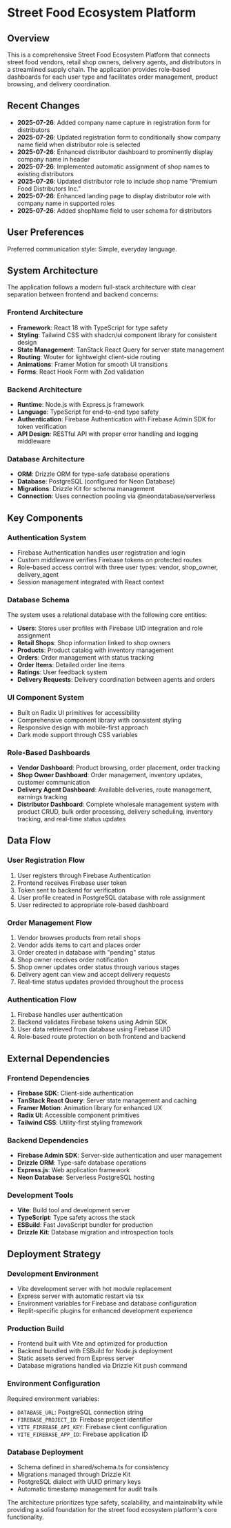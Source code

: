 # Street Food Ecosystem Platform

## Overview

This is a comprehensive Street Food Ecosystem Platform that connects street food vendors, retail shop owners, delivery agents, and distributors in a streamlined supply chain. The application provides role-based dashboards for each user type and facilitates order management, product browsing, and delivery coordination.

## Recent Changes
- **2025-07-26**: Added company name capture in registration form for distributors
- **2025-07-26**: Updated registration form to conditionally show company name field when distributor role is selected
- **2025-07-26**: Enhanced distributor dashboard to prominently display company name in header
- **2025-07-26**: Implemented automatic assignment of shop names to existing distributors
- **2025-07-26**: Updated distributor role to include shop name "Premium Food Distributors Inc."
- **2025-07-26**: Enhanced landing page to display distributor role with company name in supported roles
- **2025-07-26**: Added shopName field to user schema for distributors

## User Preferences

Preferred communication style: Simple, everyday language.

## System Architecture

The application follows a modern full-stack architecture with clear separation between frontend and backend concerns:

### Frontend Architecture
- **Framework**: React 18 with TypeScript for type safety
- **Styling**: Tailwind CSS with shadcn/ui component library for consistent design
- **State Management**: TanStack React Query for server state management
- **Routing**: Wouter for lightweight client-side routing
- **Animations**: Framer Motion for smooth UI transitions
- **Forms**: React Hook Form with Zod validation

### Backend Architecture
- **Runtime**: Node.js with Express.js framework
- **Language**: TypeScript for end-to-end type safety
- **Authentication**: Firebase Authentication with Firebase Admin SDK for token verification
- **API Design**: RESTful API with proper error handling and logging middleware

### Database Architecture
- **ORM**: Drizzle ORM for type-safe database operations
- **Database**: PostgreSQL (configured for Neon Database)
- **Migrations**: Drizzle Kit for schema management
- **Connection**: Uses connection pooling via @neondatabase/serverless

## Key Components

### Authentication System
- Firebase Authentication handles user registration and login
- Custom middleware verifies Firebase tokens on protected routes
- Role-based access control with three user types: vendor, shop_owner, delivery_agent
- Session management integrated with React context

### Database Schema
The system uses a relational database with the following core entities:
- **Users**: Stores user profiles with Firebase UID integration and role assignment
- **Retail Shops**: Shop information linked to shop owners
- **Products**: Product catalog with inventory management
- **Orders**: Order management with status tracking
- **Order Items**: Detailed order line items
- **Ratings**: User feedback system
- **Delivery Requests**: Delivery coordination between agents and orders

### UI Component System
- Built on Radix UI primitives for accessibility
- Comprehensive component library with consistent styling
- Responsive design with mobile-first approach
- Dark mode support through CSS variables

### Role-Based Dashboards
- **Vendor Dashboard**: Product browsing, order placement, order tracking
- **Shop Owner Dashboard**: Order management, inventory updates, customer communication
- **Delivery Agent Dashboard**: Available deliveries, route management, earnings tracking
- **Distributor Dashboard**: Complete wholesale management system with product CRUD, bulk order processing, delivery scheduling, inventory tracking, and real-time status updates

## Data Flow

### User Registration Flow
1. User registers through Firebase Authentication
2. Frontend receives Firebase user token
3. Token sent to backend for verification
4. User profile created in PostgreSQL database with role assignment
5. User redirected to appropriate role-based dashboard

### Order Management Flow
1. Vendor browses products from retail shops
2. Vendor adds items to cart and places order
3. Order created in database with "pending" status
4. Shop owner receives order notification
5. Shop owner updates order status through various stages
6. Delivery agent can view and accept delivery requests
7. Real-time status updates provided throughout the process

### Authentication Flow
1. Firebase handles user authentication
2. Backend validates Firebase tokens using Admin SDK
3. User data retrieved from database using Firebase UID
4. Role-based route protection on both frontend and backend

## External Dependencies

### Frontend Dependencies
- **Firebase SDK**: Client-side authentication
- **TanStack React Query**: Server state management and caching
- **Framer Motion**: Animation library for enhanced UX
- **Radix UI**: Accessible component primitives
- **Tailwind CSS**: Utility-first styling framework

### Backend Dependencies
- **Firebase Admin SDK**: Server-side authentication and user management
- **Drizzle ORM**: Type-safe database operations
- **Express.js**: Web application framework
- **Neon Database**: Serverless PostgreSQL hosting

### Development Tools
- **Vite**: Build tool and development server
- **TypeScript**: Type safety across the stack
- **ESBuild**: Fast JavaScript bundler for production
- **Drizzle Kit**: Database migration and introspection tools

## Deployment Strategy

### Development Environment
- Vite development server with hot module replacement
- Express server with automatic restart via tsx
- Environment variables for Firebase and database configuration
- Replit-specific plugins for enhanced development experience

### Production Build
- Frontend built with Vite and optimized for production
- Backend bundled with ESBuild for Node.js deployment
- Static assets served from Express server
- Database migrations handled via Drizzle Kit push command

### Environment Configuration
Required environment variables:
- `DATABASE_URL`: PostgreSQL connection string
- `FIREBASE_PROJECT_ID`: Firebase project identifier
- `VITE_FIREBASE_API_KEY`: Firebase client configuration
- `VITE_FIREBASE_APP_ID`: Firebase application ID

### Database Deployment
- Schema defined in shared/schema.ts for consistency
- Migrations managed through Drizzle Kit
- PostgreSQL dialect with UUID primary keys
- Automatic timestamp management for audit trails

The architecture prioritizes type safety, scalability, and maintainability while providing a solid foundation for the street food ecosystem platform's core functionality.